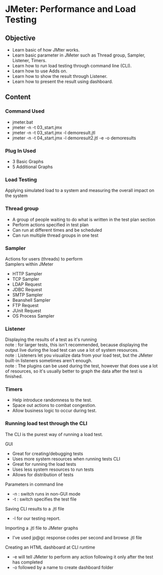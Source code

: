 # JMeter: Performance and Load Testing

## Objective
* Learn basic of how JMter works.
* Learn basic parameter in JMeter such as Thread group, Sampler, Listener, Timers.
* Learn how to run load testing through command line (CLI).
* Learn how to use Adds on.
* Learn how to show the result through Listener.
* Learn how to present the result using dashboard.

## Content 
### Command Used
- jmeter.bat
- jmeter -n -t 03_start.jmx
- jmeter -n -t 03_start.jmx -l demoresult.jtl
- jmeter -n -t 04_start.jmx -l demoresult2.jtl -e -o demoresults
 
### Plug In Used
* 3 Basic Graphs	
* 5 Additional Graphs

### Load Testing 
Applying simulated load to a system and measuring the overall impact on the system

### Thread group
* A group of people waiting to do what is written in the test plan section	
* Perform actions specified in test plan
* Can run at different times and be scheduled	
* Can run multiple thread groups in one test 

### Sampler
Actions for users (threads) to perform  
Samplers within JMeter  
* HTTP Sampler	
* TCP Sampler
* LDAP Request
* JDBC Request 
* SMTP Sampler  
* Beanshell Sampler
* FTP Request
* JUnit Request
* OS Process Sampler

### Listener
Displaying the results of a test as it's running    
note : for larger tests, this isn't recommended, because displaying the output live during the load test can use a lot of system resources.      
note : Listeners let you visualize data from your load test, but the JMeter built-in listeners sometimes aren't enough.     
note : The plugins can be used during the test, however that does use a lot of resources, so it's usually better to graph the data after the test is finished.    

### Timers 
* Help introduce randomness to the test. 
* Space out actions to combat congestion. 
* Allow business logic to occur during test. 

### Running  load test through the CLI
The CLI is the purest way of running a load test.  

GUI  
* Great for creating/debugging tests 
* Uses more system resources when running tests 
CLI  
* Great for running the load tests 
* Uses less system resources to run tests 
* Allows for distribution of tests 

Parameters in command line  
* -n : switch runs in non-GUI mode  
* -t : switch specifies the test file  

Saving CLI results to a .jtl file  
* -l for our testing report.  

Importing a .jtl file to JMeter graphs  
- I've used jp@gc response codes per second and browse .jtl file  

Creating an HTML dashboard at CLI runtime  
* -e will tell JMeter to perform any action following it only after the test has completed  
* -o followed by a name to create dashboard folder  

